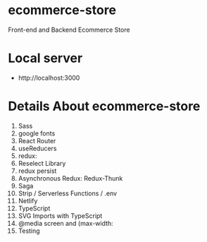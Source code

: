 # ecommerce-store

Front-end and Backend Ecommerce Store

# Local server
- http://localhost:3000 

# Details About ecommerce-store
1. Sass
2. google fonts
3. React Router 
4. useReducers
5. redux: 
6. Reselect Library
7. redux persist
8. Asynchronous Redux: Redux-Thunk
9. Saga 
10. Strip / Serverless Functions / .env
11. Netlify
12. TypeScript 
13. SVG Imports with TypeScript
14. @media screen and (max-width:
15. Testing